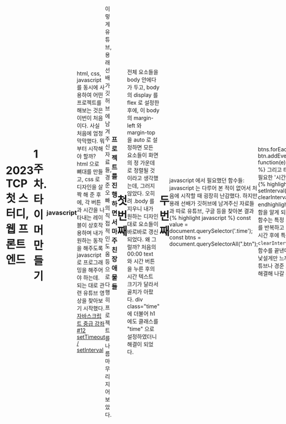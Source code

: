```yaml
---
layout: post
title: 웹 프론트 스터디 front-timer (javascript)
subtitle: 1주차
author: Jun
categories: Web(Front-End)
banner:
  video: # https://vjs.zencdn.net/v/oceans.mp4
  loop: true
  volume: 0
  start_at: 8.5
  image: https://bit.ly/3xTmdUP
  opacity: 0.618
  background: "#000"
  height: "100vh"
  min_height: "38vh"
  heading_style: "font-size: 4.25em; font-weight: bold; text-decoration: underline"
  subheading_style: "color: gold"
tags: front-end javascript
sidebar: []
---
```


# 2023 TCP 첫 스터디, 웹 프론트 엔드

# 1주차. 타이머 만들기

### javascript

html, css, javascript 를 동시에 사용하여 어떤 프로젝트를 해보는 것은 이번이 처음이다.
사실 처음에 엄청 막막했다. 뭐부터 시작해야 할까?
html 으로 뼈대를 만들고, css 로 디자인을 살짝 해 준 후에, 각 버튼과 시간을 나타내는 레이블이 상호작용하며 내가 원하는 동작을 해주도록 javascript 로 프로그래밍을 해주어야 하는데.
되는 대로 관련 유튜브 영상을 찾아보기 시작했다.
[자바스크립트 중급 강좌 #12 setTimeout / setInterval](https://www.youtube.com/watch?v=nwk_aNbFEEc)

이렇게 유튜브, 용래 선배가 깃허브에 남겨주신 자료들, 경준 오빠의 직접적인 도움 등으로 다행히 프로젝트를 나름 마무리 지어 보았다.

### 프로젝트를 진행하면서 마주친 장애물들

# 첫 번째

전체 요소들을 body 안에다가 두고, body 의 display 를 flex 로 설정한 후에, 이 body 의 margin-left 와 margin-top을 auto 로 설정하면 모든 요소들이 화면의 정 가운데로 정렬될 것이라고 생각했는데, 그러지 않았다. 오히려 .body 를 지우니 내가 원하는 디자인 대로 요소들이 바로바로 갱신 되었다. 왜 그럴까?
처음의 00:00 text 와 시간 버튼을 누른 후의 시간 텍스트 크기가 달라서 골치가 아팠다. div class="time" 에 더불어 h1 에도 클래스를 "time" 으로 설정하였더니 해결이 되었다.

# 두 번째

javascript 에서 필요했던 함수들:
javascript 는 다루어 본 적이 없어서 처음에 시작할 때 굉장히 난감했다. 하지만 용래 선배가 깃허브에 남겨주신 자료들과 따로 유튜브, 구글 등을 찾아본 결과
{% highlight javascript %}
const value = document.querySelector('.time');
const btns = document.querySelectorAll(".btn");

btns.forEach();
btn.addEventListener("click", function(e));
{% endhighlight %}
그리고 타이머를 구현할 때 필요한 '시간'과 관련된 함수들인
{% highlight javascript %}
setInterval();
setTimeout();
clearInterval();
{% endhighlight %}
를 사용해야 함을 알게 되었다.
`setInterval` 함수는 특정 시간마다 특정 함수를 반복하고
`setTimeout` 은 특정 시간 후에 특정 함수를 실행하고
`clearInterval` 은 setInterval 함수를 끝낸다.
처음 보는 문법이 낯설게만 느껴졌지만, 다행히 유튜브나 경준 오빠의 도움으로 잘 해결해 나갈 수 있었다.

# 세 번째

분과 초로 나누어진 시간에 대해서 따로 따로 변수를 준비하는 것이 아닌, 초에 대한 변수인 second 만으로 문제를 해결했다.
분은 parseInt(second/60) 으로, 초는 parseInt(second%60) 으로 나타낼 수 있다.
setInterval() 함수를 쓰는 것이 어렵게만 느껴져서 처음에 삽질을 참 많이 했었는데, 이 함수 안에 clearInterval 이 담긴 종료 조건을 함께 넣어 주어야만 내가 원하는 결과를 얻을 수 있다는 사실을 깨달았다.

# 네 번째

코딩 중간에 [초기화] 기능이 있으면 더 좋을 것 같다는 생각이 들어 초기화 버튼을 따로 만들게 되었다.
가장 마지막에는 [종료!] 라는 경고메세지가 뜰 때 00:00 이 화면에 나타나는 것이 아니라 00:01 이 나타나는 문제가 있었다.
종료 조건 안에 바로 alert('종료!') 를 넣는 것이 아니라, alert('종료!') 를 setTimeout 함수에 넣고, 이를 종료 조건에 넣는 것으로 해결하였다.

# html, css, javascript 중에서 css가 다루기 가장 쉬울 것이라고 예상했었는데, 오히려 이중에서 css가 가장 어려웠다.

### 용래 선배의 피드백

이렇게 해서 과제를 제출했는데, 용래 선배님으로부터의 피드백이 왔다.
정말 처음부터 끝까지 세세하게, 꼼꼼하게 피드백을 달아주셨다. 이렇게까지 열심히 해주실 줄이야, 감동을 받았다. 괜히 실력자가 아니구나.. 싶었다.
나도 실력자가 되면 후배들한테 봉사하는 마음으로, 성심성의껏 내가 아는 개발 지식을 알려줘야지.

![js](/assets/images/banners/2023-01-11/js1.png)
![js](/assets/images/banners/2023-01-11/js2.png)
![js](/assets/images/banners/2023-01-11/js3.png)
![js](/assets/images/banners/2023-01-11/js4.png)
![js](/assets/images/banners/2023-01-11/js5.png)

## querySelector와 querySelectorAll의 차이점

사실 이해를 완전하게 하지는 못했다.
[querySelector와 querySelectorAll의 차이](https://velog.io/@edie_ko/200927JS-querySelector와-querySelectorAll의-차이)에 따르면, querySelector()는 지정된 선택자와 일치하는 도큐먼트의 첫 번째 element를 반환한다. 일치하는 요소가 없으면 null을 반환한다.
반면, querySelectorAll()은 지정된 셀렉터 그룹에 일치하는 도큐먼트의 element list를 나타낸다. 즉 NodeList를 반환한다. 지정된 셀렉터가 없는 경우에는 비어있는 NodeList로 반환된다.

## let 과 const, 그리고 var 의 차이점

let 과 const, 그리고 var 의 차이점은 무엇일까?
[let과 const, 그리고 var의 차이점](https://velog.io/@bathingape/JavaScript-var-let-const-차이점)에 따르면,
`var`은 변수를 한 번 더 선언해도 에러가 나오지 않는다.
예를 들어,

```javascript
var name = "jun";
console.log(name);

var name = "joon";
console.log(name);
```

가 가능하다.
유연한 변수 선언으로 간단한 테스트에는 편리하겠으나, 코드량이 많아 진다면 어디에서 어떻게 사용될지도 모를 뿐더러 값이 바뀔 우려가 있다.
이를 보완하기 위해 추가된 변수 선언 방식이 `let`과 `const`이다.

```javascript
let name = "jun";
console.log(name);

let name = "joon";
console.log(name);
```

`name`이 이미 선언 되었다는 에러 메세지가 나온다. 변수 재선언이 되지 않는다.
`let`과 `const`의 차이점은 무엇이겠는가?
`let`은 변수에 재할당이 가능하다.

```javascript
let name = "jun";
console.log(name);

name = "joon";
console.log(name);
```

하지만, `const`는 변수 재선언, 변수 재할당 모두 불가능하다.

```javascript
const name = "jun";
console.log(name);

name = "joon";
console.log(name); // 에러.
```

`호이스팅`에 관한 내용 또한 위의 블로그를 참고하여 알아보면 좋겠다.

## 약타입 언어

[약타입 언어](https://velog.io/@jee/강타입과-약타입-혹은-정적타입과-동적타입)와 강타입 언어의 차이는 무엇일까?
강타입과 약타입은 형변환을 기준으로 구분된다.
`강타입 언어`는 다른 형끼리의 변환이 금지되어 있고, 만약 변환을 하고 싶다면 명시적으로 타입을 선언해 주어야 한다(자료형이 맞지 않을 시 에러 발생).
`약타입 언어`는 다른 형끼리의 변환이 가능하며, 심지어 암묵적으로 변환을 해주기도 한다.
구체적인 예시는, 위의 블로그를 참고하길 바란다.

## 0 == "0" 과 0 === "0" 의 차이

[자바스크립트에서 == 과 === 의 차이](https://velog.io/@filoscoder/-와-의-차이-oak1091tes)가 무엇일까?
`==`과 `===`의 주된 차이점:
숫자를 숫자 리터럴, 즉 0을 "0"과 비교하면, == 는 true 를, === 는 false 를 반환한다.
`===`는 값뿐만 아니라 두 변수의 유형도 확인하므로 0과 "0"의 유형이 같지 않으므로 false를 반환하는 것이고, `==`는 변수 값을 기반으로 유형을 수정하기 때문에 true를 반환하는 것이다.

### 피드백을 수용한 2차 제출

# html

{% highlight html %}

<!DOCTYPE html>
<html lang="ko">
  <head>
    <meta charset="UTF-8" />
    <link rel="stylesheet" href="timer.css">
    <title>타이머</title>
  </head>
  <body style="
    display: flex;
    justify-content: space-between;
    align-items: center;
  ">
    <div class="box">
      <div>
          <h1 class="clock-text">00:00</h1>
      </div>
      <div class="button">
          <button id="reset">초기화</button>
          <button id="start">시작</button>
          <button id="end">정지</button>
      </div>
      <p id="literal">시간추가</p>
      <div class="setting">
        <button class="btn one">1분</button>
        <button class="btn three">3분</button>
        <button class="btn five">5분</button>
      </div>
    </div>
    <script src="timer.js"></script>  
  </body>
</html>
{% endhighlight %}

# css

{% highlight css %}
.clock-text {
/_ 05:00 _/

    position: absolute;
    width: 145px;
    height: 58px;
    left: 115px;
    top: 150px;

    /* 여기서 초기화 버튼과 떨어지려면 어떻게 해야할까? */
    font-family: 'Inter';
    font-style: normal;
    font-weight: 700;
    font-size: 48px;
    line-height: 58px;
    /* identical to box height */
    text-align: center;

    color: #000000;

}

.button {
display: flex;
flex-direction: column;
justify-content: space-evenly;
}

#reset {  
 border: 0;
position: absolute;
border: 0;

    width: 142px;
    height: 45px;
    left: 118px;
    top: 249px;
    background: gray;


    /* 초기화 */
    font-family: 'Inter';
    font-style: normal;
    font-weight: 700;
    font-size: 16px;
    line-height: 19px;
    text-align: center;
    color: #FFFFFF;

}

#start {
border: 0;
position: absolute;
/_ Rectangle 2 _/

    /* position: absolute; */
    width: 142px;
    height: 45px;
    left: 118px;
    top: 303px;
    background: #4FCC54;


    /* 시작 */
    font-family: 'Inter';
    font-style: normal;
    font-weight: 700;
    font-size: 16px;
    line-height: 19px;
    text-align: center;
    color: #FFFFFF;

}

#end {
border: 0;
position: absolute;

    width: 142px;
    height: 45px;
    left: 118px;
    top: 357px;

    background: #FF7373;

    /* 정지 */
    font-family: 'Inter';
    font-style: normal;
    font-weight: 700;
    font-size: 16px;
    line-height: 19px;
    text-align: center;

    color: #FFFFFF;

}

#literal {
border: 0;
position: absolute;

    width: 56px;
    height: 17px;
    left: 161px;
    top: 424px;

    margin-bottom: 5px;

    font-family: 'Inter';
    font-style: normal;
    font-weight: 500;
    font-size: 14px;
    line-height: 17px;
    /* identical to box height */
    text-align: center;

    color: #000000;

}

.setting {  
 display: flex;
flex-direction: row;
justify-content: center;
align-items: center;
}

.one {
border: 0;
position: absolute;
width: 40px;
height: 40px;
left: 118px;
top: 452px;

    background: #71C2FC;

    margin-top: 5px;
    /* 1분 */
    font-family: 'Inter';
    font-style: normal;
    font-weight: 700;
    font-size: 14px;
    line-height: 17px;
    /* identical to box height */
    text-align: center;

    color: #FFFFFF;

}

.three {
border: 0;
position: absolute;
width: 40px;
height: 40px;
left: 169px;
top: 452px;

    background: #71C2FC;

    margin-top: 5px;
    /* 3분 */
    font-family: 'Inter';
    font-style: normal;
    font-weight: 700;
    font-size: 14px;
    line-height: 17px;
    /* identical to box height */
    text-align: center;

    color: #FFFFFF;

}
.five {
border: 0;
position: absolute;
width: 40px;
height: 40px;
left: 220px;
top: 452px;

    background: #71C2FC;

    margin-top: 5px;
    /* 5분 */
    font-family: 'Inter';
    font-style: normal;
    font-weight: 700;
    font-size: 14px;
    line-height: 17px;
    /* identical to box height */
    text-align: center;

    color: #FFFFFF;

}
{% endhighlight %}

# javascript

{% highlight javascript %}
// Set initial count
let second = 0;

// select value and buttons
const value = document.querySelector('.clock-text');
const btns = document.querySelectorAll(".btn");

let timeString;

function viewText() {

    if (second == "0") timeString = "00:00";

    if (second%60 < 10) {
        if (second < 600) {
            timeString = "0" + parseInt(second/60) + ":" + "0" + parseInt(second%60);
        } else {
            timeString = parseInt(second/60) + ":" + "0" + parseInt(second%60);
        }
    } else {
        if (second < 600) {
            timeString = "0" + parseInt(second/60) + ":" + parseInt(second%60);
        } else {
            timeString = parseInt(second/60) + ":" + parseInt(second%60);
        }
    }
    value.textContent = timeString;

}

btns.forEach(function(btn) {
btn.addEventListener("click", function(e) {
const styles = e.currentTarget.classList;
console.log(styles);
if (styles.contains("one")) {
second += 60;
} else if (styles.contains("three")) {
second += 180;
} else {
second += 300;
}

        viewText();

    })

})

const buttonStart = document.querySelector('#start')

let interId;

buttonStart.addEventListener('click', function() {

    interId = setInterval(function(){
        console.log('second', second);
        second--;
        viewText();

        if (second <= 0) {
            viewText();
            clearInterval(interId);

            setTimeout(function() {
                alert('종료!');
            }, 1000);
        }
    }, 1000);

})

const buttonStop = document.querySelector('#end');

buttonStop.addEventListener('click', function() {
clearInterval(interId);
viewText();
})

const buttonReset = document.querySelector('#reset');

buttonReset.addEventListener('click', function() {
clearInterval(interId);
second = 0;
viewText();
})

{% endhighlight %}

### 발견한 오류 하나!

시작 버튼을 계속 누르면, 줄어드는 시간의 속도가 점점 빨라진다. 이것을 어떻게 해결하면 좋을까?
[마우스 중복 클릭을 막는 방법](https://blogpack.tistory.com/684)을 참고해 보면, `this.setAttribute("disabled", "disabled");`를 사용하면 된다는 사실을 알 수 있다.
따라서, javascript 코드에서

```javascript
buttonStart.addEventListener("click", function () {
  this.setAttribute("disabled", "disabled"); // 코드 추가 완료.
  interId = setInterval(function () {
    console.log("second", second);
    second--;
    viewText();

    if (second <= 0) {
      viewText();
      clearInterval(interId);

      setTimeout(function () {
        alert("종료!");
      }, 1000);
    }
  }, 1000);
});
```

를 수정해주니, 내가 원하는 대로 결과가 나왔다.
하지만 여기까지만 수정한다면 더이상 타이머에서 '시작' 버튼을 사용할 수 없게 된다. 그러므로, 타이머에서 시간이 줄어드는 과정 중에는 '시작' 버튼을 disable 로 해두었다가, 타이머가 00:00 이 되거나 초기화/정지 버튼을 눌렀을 때는 disable 상태를 풀어 '시작' 버튼을 사용할 수 있게 만들어야 한다.

[disable 상태를 해제하는 방법](https://chp747.tistory.com/270) 에 따라, `.removeAttribute('disabled');`를 사용하면 된다는 사실을 알 수 있다.

```javascript
buttonStart.addEventListener('click', function() {
    this.setAttribute("disabled", true);  ** 여기!!! **

    interId = setInterval(function(){
        console.log('second', second);
        second--;
        viewText();

        if (second <= 0) {
            viewText();
            clearInterval(interId);

            setTimeout(function() {
                alert('종료!');
            }, 1000);
            this.removeAttribute("disabled");  ** 여기!!! **
        }
    }, 1000);

})

const buttonStop = document.querySelector('#end');

buttonStop.addEventListener('click', function() {
    buttonStart.removeAttribute("disabled");   ** 여기!!! **
    clearInterval(interId);
    viewText();
})

const buttonReset = document.querySelector('#reset');

buttonReset.addEventListener('click', function() {
    buttonStart.removeAttribute("disabled");   ** 여기!!! **
    clearInterval(interId);
    second = 0;
    viewText();
})
```

이로써 수정이 모두 완료 되었다.

### 최종 결과물

![video](/assets/images/banners/2023-01-11/timer.mov)

## 성공!! 내 첫 웹 프론트 엔드 프로젝트. 뿌듯하다.
